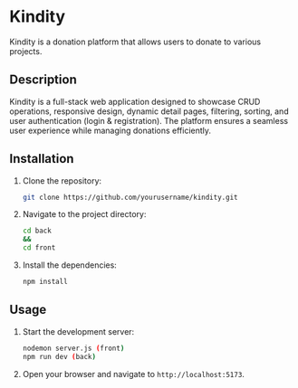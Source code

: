 # Kindity

Kindity is a donation platform that allows users to donate to various projects.

## Description

Kindity is a full-stack web application designed to showcase CRUD operations, responsive design, dynamic detail pages, filtering, sorting, and user authentication (login \& registration). The platform ensures a seamless user experience while managing donations efficiently.  

## Installation

1. Clone the repository:
    ```sh
    git clone https://github.com/yourusername/kindity.git
    ```
2. Navigate to the project directory:
    ```sh
    cd back
    &&
    cd front
    ```
3. Install the dependencies:
    ```sh
    npm install
    ```

## Usage

1. Start the development server:
    ```sh
    nodemon server.js (front)
    npm run dev (back)
    ```
2. Open your browser and navigate to `http://localhost:5173`.
